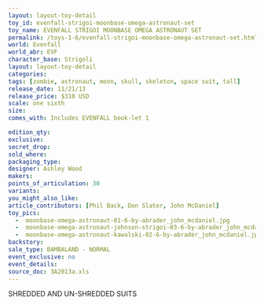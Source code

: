 ```yaml
---
layout: layout-toy-detail 
toy_id: evenfall-strigoi-moonbase-omega-astronaut-set
toy_name: EVENFALL STRIGOI MOONBASE OMEGA ASTRONAUT SET
permalink: /toys-1-6/evenfall-strigoi-moonbase-omega-astronaut-set.html
world: Evenfall
world_abr: EVF
character_base: Strigoli
layout: layout-toy-detail
categories: 
tags: [zombie, astronaut, moon, skull, skeleton, space suit, tall]
release_date: 11/21/13
release_price: $310 USD
scale: one sixth
size: 
comes_with: Includes EVENFALL book-let 1

edition_qty: 
exclusive: 
secret_drop: 
sold_where: 
packaging_type: 
designer: Ashley Wood
makers: 
points_of_articulation: 30
variants: 
you_might_also_like: 
article_contributors: [Phil Back, Don Slater, John McDaniel]
toy_pics: 
  -  moonbase-omega-astronaut-01-6-by-abrader_john_mcdaniel.jpg
  -  moonbase-omega-astronaut-johnson-strigoi-03-6-by-abrader_john_mcdaniel.jpg
  -  moonbase-omega-astronaut-kawalski-02-6-by-abrader_john_mcdaniel.jpg
backstory: 
sale_type: BAMBALAND - NORMAL
event_exclusive: no
event_details: 
source_doc: 3A2013a.xls
---
```

SHREDDED AND UN-SHREDDED SUITS